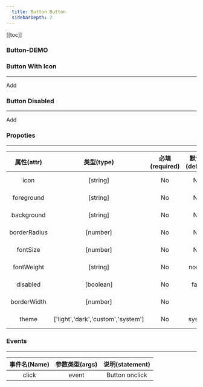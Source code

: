 ```yaml
---
  title: Button Button
  sidebarDepth: 2
---
```

  
[[toc]]

### Button-DEMO

<fv-button></fv-button>

### Button With Icon
---
<fv-button icon="CalculatorAddition" theme="dark">Add</fv-button>

### Button Disabled
---
<fv-button disabled icon="CalculatorAddition">Add</fv-button>

### Propoties
---
|  属性(attr)  |             类型(type)             | 必填(required) | 默认值(default) |     说明(statement)     |
|:------------:|:----------------------------------:|:--------------:|:---------------:|:-----------------------:|
|     icon     |              [string]              |       No       |       N/A       |  Icon with Fabric-Icon  |
|  foreground  |              [string]              |       No       |       N/A       |    Button foreground    |
|  background  |              [string]              |       No       |       N/A       |    Button background    |
| borderRadius |              [number]              |       No       |       N/A       |   Button borderRadius   |
|   fontSize   |              [number]              |       No       |       N/A       |     Button fontSize     |
|  fontWeight  |              [string]              |       No       |     normal      | Button text font weight |
|   disabled   |             [boolean]              |       No       |      false      |     Disabled button     |
| borderWidth  |              [number]              |       No       |        2        |   Button border width   |
|    theme     | ['light','dark','custom','system'] |       No       |     system      |      Custom theme       |

### Events
---
| 事件名(Name) | 参数类型(args) | 说明(statement) |
|:------------:|:--------------:|:---------------:|
|    click     |     event      | Button onclick  |